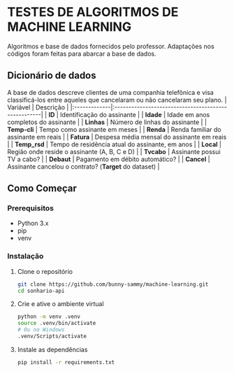 # TESTES DE ALGORITMOS DE MACHINE LEARNING
Algoritmos e base de dados fornecidos pelo professor. Adaptações nos códigos foram feitas para abarcar a base de dados.

## Dicionário de dados
A base de dados descreve clientes de uma companhia telefônica e visa classificá-los entre aqueles que cancelaram ou não cancelaram seu plano.
| Variável | Descrição |
|:-------------|:----------------------------------------------------|
| **ID** | Identificação do assinante |
| **Idade** | Idade em anos completos do assinante |
| **Linhas** | Número de linhas do assinante |
| **Temp-cli** | Tempo como assinante em meses |
| **Renda** | Renda familiar do assinante em reais |
| **Fatura** | Despesa média mensal do assinante em reais |
| **Temp_rsd** | Tempo de residência atual do assinante, em anos |
| **Local** | Região onde reside o assinante (A, B, C e D) |
| **Tvcabo** | Assinante possui TV a cabo? |
| **Debaut** | Pagamento em débito automático? |
| **Cancel** | Assinante cancelou o contrato? (**Target** do dataset) |

## Como Começar

### Prerequisitos

* Python 3.x
* pip
* venv

### Instalação

1. Clone o repositório

   ```bash
   git clone https://github.com/bunny-sammy/machine-learning.git
   cd sonhario-api
   ```

2. Crie e ative o ambiente virtual

   ```bash
   python -m venv .venv
   source .venv/bin/activate
   # Ou no Windows
   .venv/Scripts/activate
   ```

3. Instale as dependências

   ```bash
   pip install -r requirements.txt
   ```